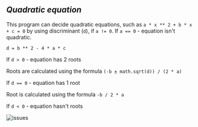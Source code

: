 ## _Quadratic equation_

This program can decide quadratic equations, such as `a * x ** 2 + b * x + c = 0` 
by using discriminant (`d`), if `a != 0`. If `a == 0` - equation isn't quadratic.

`d = b ** 2 - 4 * a * c`

If `d > 0` - equation has 2 roots
  
Roots are calculated using the formula 
`(-b ± math.sqrt(d)) / (2 * a)`

If `d == 0` - equation has 1 root

Root is calculated using the formula `-b / 2 * a`

If `d < 0` - equation hasn't roots



![issues](https://img.shields.io/github/issues/Lily-Simon/Quadratic_equation?color=green)
